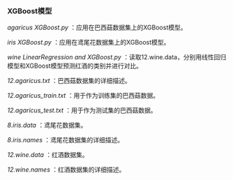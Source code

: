 ### XGBoost模型


*agaricus XGBoost.py* ：应用在巴西菇数据集上的XGBoost模型。

*iris XGBoost.py* ：应用在鸢尾花数据集上的XGBoost模型。

*wine LinearRegression and XGBoost.py* ：读取12.wine.data，分别用线性回归模型和XGBoost模型预测红酒的类别并进行对比。

*12.agaricus.txt* ：巴西菇数据集的详细描述。

*12.agaricus_train.txt* ：用于作为训练集的巴西菇数据。

*12.agaricus_test.txt* ：用于作为测试集的巴西菇数据。

*8.iris.data* ：鸢尾花数据集。

*8.iris.names* ：鸢尾花数据集的详细描述。

*12.wine.data* ：红酒数据集。

*12.wine.names* ：红酒数据集的详细描述。